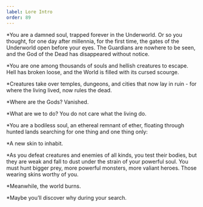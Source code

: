 ```yaml
---
label: Lore Intro
order: 89
---
```


*You are a damned soul, trapped forever in the Underworld. Or so you thought, for one day after millennia, for the first time, the gates of the Underworld open before your eyes. The Guardians are nowhere to be seen, and the God of the Dead has disappeared without notice.

*You are one among thousands of souls and hellish creatures to escape. Hell has broken loose, and the World is filled with its cursed scourge. 

*Creatures take over temples, dungeons, and cities that now lay in ruin - for where the living lived, now rules the dead. 

*Where are the Gods? Vanished. 

*What are we to do? You do not care what the living do. 

*You are a bodiless soul, an ethereal remnant of ether, floating through hunted lands searching for one thing and one thing only: 

*A new skin to inhabit.

*As you defeat creatures and enemies of all kinds, you test their bodies, but they are weak and fall to dust under the strain of your powerful soul. You must hunt bigger prey, more powerful monsters, more valiant heroes.  Those wearing skins worthy of you.

*Meanwhile, the world burns. 

*Maybe you’ll discover why during your search.
